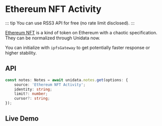 # Ethereum NFT Activity

<Logos type="Notes" :names="['Ethereum', 'Polygon', 'Binance Smart Chain', 'Arbitrum', 'Fantom', 'Gnosis', 'POAP', 'RSS3']" />

::: tip
You can use RSS3 API for free (no rate limit disclosed).
:::

[Ethereum NFT](https://ethereum.org/en/nft/) is a kind of token on Ethereum with a chaotic specification. They can be normalized through Unidata now.

You can initialize with `ipfsGateway` to get potentially faster response or higher stability.

## API

```ts
const notes: Notes = await unidata.notes.get(options: {
    source: 'Ethereum NFT Activity';
    identity: string;
    limit?: number;
    cursor?: string;
});
```

## Live Demo

<Notes :source="'Ethereum NFT Activity'" :defaultIdentity="'0xC8b960D09C0078c18Dcbe7eB9AB9d816BcCa8944'" />
